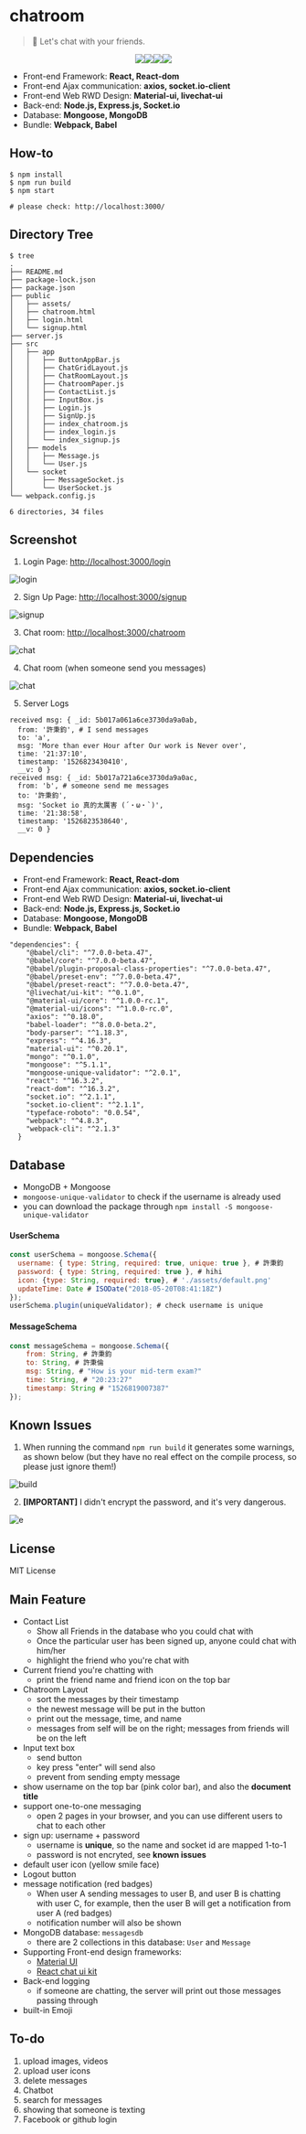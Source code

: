 # chatroom

> 🏃 Let's chat with your friends.


<p align=center>
<a target="_blank" href="https://npmjs.org/package/life-commit" title="NPM version"><img src="https://img.shields.io/npm/v/life-commit.svg"></a><a target="_blank" href="http://nodejs.org/download/" title="Node version"><img src="https://img.shields.io/badge/node.js-%3E=_6.0-green.svg"></a><a target="_blank" href="https://opensource.org/licenses/MIT" title="License: MIT"><img src="https://img.shields.io/badge/License-MIT-blue.svg"></a><a target="_blank" href="http://makeapullrequest.com" title="PRs Welcome"><img src="https://img.shields.io/badge/PRs-welcome-brightgreen.svg"></a>
</p>  




- Front-end Framework: **React, React-dom**
- Front-end Ajax communication: **axios, socket.io-client**
- Front-end Web RWD Design: **Material-ui, livechat-ui**
- Back-end: **Node.js, Express.js, Socket.io**
- Database: **Mongoose, MongoDB**
- Bundle: **Webpack, Babel**



## How-to

```Shell
$ npm install 
$ npm run build
$ npm start 

# please check: http://localhost:3000/
```



## Directory Tree

```
$ tree
.
├── README.md
├── package-lock.json
├── package.json
├── public
│   ├── assets/
│   ├── chatroom.html
│   ├── login.html
│   └── signup.html
├── server.js
├── src
│   ├── app
│   │   ├── ButtonAppBar.js
│   │   ├── ChatGridLayout.js
│   │   ├── ChatRoomLayout.js
│   │   ├── ChatroomPaper.js
│   │   ├── ContactList.js
│   │   ├── InputBox.js
│   │   ├── Login.js
│   │   ├── SignUp.js
│   │   ├── index_chatroom.js
│   │   ├── index_login.js
│   │   └── index_signup.js
│   ├── models
│   │   ├── Message.js
│   │   └── User.js
│   └── socket
│       ├── MessageSocket.js
│       └── UserSocket.js
└── webpack.config.js

6 directories, 34 files
```



## Screenshot

1. Login Page: [http://localhost:3000/login](http://localhost:3000/login)

![login](img/login.png)

2. Sign Up Page: [http://localhost:3000/signup](http://localhost:3000/signup)

![signup](img/signup.png)

3. Chat room: [http://localhost:3000/chatroom](http://localhost:3000/chatroom)

![chat](./img/chat1.png)



4. Chat room (when someone send you messages)

![chat](./img/chat2.png)

5. Server Logs

```Shell
received msg: { _id: 5b017a061a6ce3730da9a0ab,
  from: '許秉鈞', # I send messages
  to: 'a',
  msg: 'More than ever Hour after Our work is Never over',
  time: '21:37:10',
  timestamp: '1526823430410',
  __v: 0 }
received msg: { _id: 5b017a721a6ce3730da9a0ac,
  from: 'b', # someone send me messages
  to: '許秉鈞',
  msg: 'Socket io 真的太厲害 (´・ω・`)',
  time: '21:38:58',
  timestamp: '1526823538640',
  __v: 0 }
```



## Dependencies

* Front-end Framework: **React, React-dom**
* Front-end Ajax communication: **axios, socket.io-client**
* Front-end Web RWD Design: **Material-ui, livechat-ui**
* Back-end: **Node.js, Express.js, Socket.io**
* Database: **Mongoose, MongoDB**
* Bundle: **Webpack, Babel**



```
"dependencies": {
    "@babel/cli": "^7.0.0-beta.47",
    "@babel/core": "^7.0.0-beta.47",
    "@babel/plugin-proposal-class-properties": "^7.0.0-beta.47",
    "@babel/preset-env": "^7.0.0-beta.47",
    "@babel/preset-react": "^7.0.0-beta.47",
    "@livechat/ui-kit": "^0.1.0",
    "@material-ui/core": "^1.0.0-rc.1",
    "@material-ui/icons": "^1.0.0-rc.0",
    "axios": "^0.18.0",
    "babel-loader": "^8.0.0-beta.2",
    "body-parser": "^1.18.3",
    "express": "^4.16.3",
    "material-ui": "^0.20.1",
    "mongo": "^0.1.0",
    "mongoose": "^5.1.1",
    "mongoose-unique-validator": "^2.0.1",
    "react": "^16.3.2",
    "react-dom": "^16.3.2",
    "socket.io": "^2.1.1",
    "socket.io-client": "^2.1.1",
    "typeface-roboto": "0.0.54",
    "webpack": "^4.8.3",
    "webpack-cli": "^2.1.3"
  }
```





## Database

* MongoDB + Mongoose
* `mongoose-unique-validator` to check if the username is already used
* you can download the package through `npm install -S mongoose-unique-validator`



#### UserSchema

```javascript
const userSchema = mongoose.Schema({
  username: { type: String, required: true, unique: true }, # 許秉鈞
  password: { type: String, required: true }, # hihi
  icon: {type: String, required: true}, # './assets/default.png'
  updateTime: Date # ISODate("2018-05-20T08:41:18Z")
});
userSchema.plugin(uniqueValidator); # check username is unique
```



#### MessageSchema

```Javascript
const messageSchema = mongoose.Schema({
    from: String, # 許秉鈞
    to: String, # 許秉倫
    msg: String, # "How is your mid-term exam?"
    time: String, # "20:23:27" 
    timestamp: String # "1526819007387"
});
```

## Known Issues

1. When running the command  `npm run build`  it generates some warnings, as shown below (but they have no real effect on the compile process, so please just ignore them!)

![build](img/build.png)

2. **[IMPORTANT]** I didn't encrypt the password, and it's very dangerous.

![e](img/encrypt.png)



## License

MIT License



## Main Feature

- Contact List
  - Show all Friends in the database who you could chat with
  - Once the particular user has been signed up, anyone could chat with him/her
  - highlight the friend who you're chat with
- Current friend you're chatting with
  - print the friend name and friend icon on the top bar
- Chatroom Layout
  - sort the messages by their timestamp
  - the newest message will be put in the button
  - print out the message, time, and name
  - messages from self will be on the right; messages from friends will be on the left
- Input text box
  - send button
  - key press "enter" will send also
  - prevent from sending empty message
- show username on the top bar (pink color bar), and also the **document title**
- support one-to-one messaging
  - open 2 pages in your browser, and you can use different users to chat to each other
- sign up: username + password
  - username is **unique**, so the name and socket id are mapped 1-to-1
  - password is not encryted, see **known issues**
- default user icon (yellow smile face)
- Logout button
- message notification (red badges)
  - When user A sending messages to user B, and user B is chatting with user C, for example, then the user B will get a notification from user A (red badges)
  - notification number will also be shown
- MongoDB database: `messagesdb`
  - there are 2 collections in this database: `User` and `Message`
- Supporting Front-end design frameworks: 
  - [Material UI](https://material-ui-next.com/)
  - [React chat ui kit](https://docs.livechatinc.com/react-chat-ui-kit)
- Back-end logging
  - if someone are chatting, the server will print out those messages passing through
- built-in Emoji



## To-do

1. upload images, videos
2. upload user icons
3. delete messages
4. Chatbot
5. search for messages
6. showing that someone is texting
7. Facebook or github login